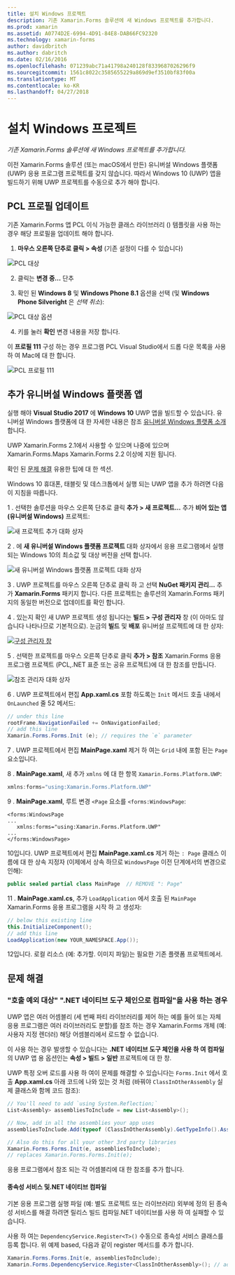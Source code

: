 ```yaml
---
title: 설치 Windows 프로젝트
description: 기존 Xamarin.Forms 솔루션에 새 Windows 프로젝트를 추가합니다.
ms.prod: xamarin
ms.assetid: A0774D2E-6994-4D91-84E8-DAB66FC92320
ms.technology: xamarin-forms
author: davidbritch
ms.author: dabritch
ms.date: 02/16/2016
ms.openlocfilehash: 071239abc71a41798a240128f8339687026296f9
ms.sourcegitcommit: 1561c8022c3585655229a869d9ef3510bf83f00a
ms.translationtype: MT
ms.contentlocale: ko-KR
ms.lasthandoff: 04/27/2018
---
```

# <a name="setup-windows-projects"></a>설치 Windows 프로젝트

_기존 Xamarin.Forms 솔루션에 새 Windows 프로젝트를 추가합니다._

이전 Xamarin.Forms 솔루션 (또는 macOS에서 만든) 유니버설 Windows 플랫폼 (UWP) 응용 프로그램 프로젝트를 갖지 않습니다. 따라서 Windows 10 (UWP) 앱을 빌드하기 위해 UWP 프로젝트를 수동으로 추가 해야 합니다.

<a name="pcl" />

## <a name="update-the-pcl-profile"></a>PCL 프로필 업데이트

기존 Xamarin.Forms 앱 PCL 이식 가능한 클래스 라이브러리 () 템플릿을 사용 하는 경우 해당 프로필을 업데이트 해야 합니다.

1. **마우스 오른쪽 단추로 클릭 > 속성** (기존 설정이 다를 수 있습니다)

  ![](images/targets.png "PCL 대상")

2. 클릭는 **변경 중...**  단추

3. 확인 된 **Windows 8** 및 **Windows Phone 8.1** 옵션을 선택 (및 **Windows Phone Silveright** 은 *선택 취소*):

  ![](images/pcl.png "PCL 대상 옵션")

4. 키를 눌러 **확인** 변경 내용을 저장 합니다.

이 **프로필 111** 구성 하는 경우 프로그램 PCL Visual Studio에서 드롭 다운 목록을 사용 하 여 Mac에 대 한 합니다.

  ![](images/pcl-xs.png "PCL 프로필 111")

## <a name="add-a-universal-windows-platform-app"></a>추가 유니버설 Windows 플랫폼 앱

실행 해야 **Visual Studio 2017** 에 **Windows 10** UWP 앱을 빌드할 수 있습니다. 유니버설 Windows 플랫폼에 대 한 자세한 내용은 참조 [유니버설 Windows 플랫폼 소개](/windows/uwp/get-started/universal-application-platform-guide/)합니다.

UWP Xamarin.Forms 2.1에서 사용할 수 있으며 나중에 있으며 Xamarin.Forms.Maps Xamarin.Forms 2.2 이상에 지원 됩니다.

확인 된 <a href="#troubleshooting">문제 해결</a> 유용한 팁에 대 한 섹션.

Windows 10 휴대폰, 태블릿 및 데스크톱에서 실행 되는 UWP 앱을 추가 하려면 다음이 지침을 따릅니다.

 1 . 선택한 솔루션을 마우스 오른쪽 단추로 클릭 **추가 > 새 프로젝트...**  추가 **비어 있는 앱 (유니버설 Windows)** 프로젝트:

  ![](universal-images/add-wu.png "새 프로젝트 추가 대화 상자")

 2 . 에 **새 유니버설 Windows 플랫폼 프로젝트** 대화 상자에서 응용 프로그램에서 실행 되는 Windows 10의 최소값 및 대상 버전을 선택 합니다.

  ![](universal-images/target-version.png "새 유니버설 Windows 플랫폼 프로젝트 대화 상자")

 3 . UWP 프로젝트를 마우스 오른쪽 단추로 클릭 하 고 선택 **NuGet 패키지 관리...**  추가 **Xamarin.Forms** 패키지 합니다. 다른 프로젝트는 솔루션의 Xamarin.Forms 패키지의 동일한 버전으로 업데이트를 확인 합니다.

 4 . 있는지 확인 새 UWP 프로젝트 생성 됩니다는 **빌드 > 구성 관리자** 창 (이 아마도 않습니다 나타나므로 기본적으로). 눈금의 **빌드** 및 **배포** 유니버설 프로젝트에 대 한 상자:

  [![](universal-images/configuration-sml.png "구성 관리자 창")](universal-images/configuration.png#lightbox "구성 관리자 창")

 5 . 선택한 프로젝트를 마우스 오른쪽 단추로 클릭 **추가 > 참조** Xamarin.Forms 응용 프로그램 프로젝트 (PCL,.NET 표준 또는 공유 프로젝트)에 대 한 참조를 만듭니다.

  ![](universal-images/addref-sml.png "참조 관리자 대화 상자")

 6 . UWP 프로젝트에서 편집 **App.xaml.cs** 포함 하도록는 `Init` 메서드 호출 내에서 `OnLaunched` 줄 52 메서드:

```csharp
// under this line
rootFrame.NavigationFailed += OnNavigationFailed;
// add this line
Xamarin.Forms.Forms.Init (e); // requires the `e` parameter
```

 7 . UWP 프로젝트에서 편집 **MainPage.xaml** 제거 하 여는 `Grid` 내에 포함 된는 `Page` 요소입니다.

 8 . **MainPage.xaml**, 새 추가 `xmlns` 에 대 한 항목 `Xamarin.Forms.Platform.UWP`:

```csharp
xmlns:forms="using:Xamarin.Forms.Platform.UWP"
```

 9 . **MainPage.xaml**, 루트 변경 `<Page` 요소를 `<forms:WindowsPage`:

```xaml
<forms:WindowsPage
...
   xmlns:forms="using:Xamarin.Forms.Platform.UWP"
...
</forms:WindowsPage>
```

 10입니다. UWP 프로젝트에서 편집 **MainPage.xaml.cs** 제거 하는 `: Page` 클래스 이름에 대 한 상속 지정자 (이제에서 상속 하므로 `WindowsPage` 이전 단계에서의 변경으로 인해):

```csharp
public sealed partial class MainPage  // REMOVE ": Page"
```

 11 . **MainPage.xaml.cs**, 추가 `LoadApplication` 에서 호출 된 `MainPage` Xamarin.Forms 응용 프로그램을 시작 하 고 생성자:

```csharp
// below this existing line
this.InitializeComponent();
// add this line
LoadApplication(new YOUR_NAMESPACE.App());
```

<!--
11 . Double-click **Package.appxmanifest** to set these capabilities
  that are often required:

  Capabilities set:

  * Internet (Client)
  * Location
-->

12입니다. 로컬 리소스 (예: 추가할. 이미지 파일)는 필요한 기존 플랫폼 프로젝트에서.

## <a name="troubleshooting"></a>문제 해결

<a name="target-invocation-exception" />

### <a name="target-invocation-exception-when-using-compile-with-net-native-tool-chain"></a>"호출 예외 대상" ".NET 네이티브 도구 체인으로 컴파일"을 사용 하는 경우

UWP 앱은 여러 어셈블리 (세 번째 파티 라이브러리를 제어 하는 예를 들어 또는 자체 응용 프로그램은 여러 라이브러리도 분할)를 참조 하는 경우 Xamarin.Forms 개체 (예: 사용자 지정 렌더러) 해당 어셈블리에서 로드할 수 없습니다.

이 사용 하는 경우 발생할 수 있습니다는 **.NET 네이티브 도구 체인을 사용 하 여 컴파일** 의 UWP 앱 용 옵션인는 **속성 > 빌드 > 일반** 프로젝트에 대 한 창.

UWP 특정 오버 로드를 사용 하 여이 문제를 해결할 수 있습니다는 `Forms.Init` 에서 호출 **App.xaml.cs** 아래 코드에 나와 있는 것 처럼 (바꿔야 `ClassInOtherAssembly` 실제 클래스와 함께 코드 참조):

```csharp
// You'll need to add `using System.Reflection;`
List<Assembly> assembliesToInclude = new List<Assembly>();

// Now, add in all the assemblies your app uses
assembliesToInclude.Add(typeof (ClassInOtherAssembly).GetTypeInfo().Assembly);

// Also do this for all your other 3rd party libraries
Xamarin.Forms.Forms.Init(e, assembliesToInclude);
// replaces Xamarin.Forms.Forms.Init(e);
```

응용 프로그램에서 참조 되는 각 어셈블리에 대 한 참조를 추가 합니다.

#### <a name="dependency-services-and-net-native-compilation"></a>종속성 서비스 및.NET 네이티브 컴파일

기본 응용 프로그램 실행 파일 (예: 별도 프로젝트 또는 라이브러리) 외부에 정의 된 종속성 서비스를 해결 하려면 릴리스 빌드 컴파일.NET 네이티브를 사용 하 여 실패할 수 있습니다.

사용 하 여는 `DependencyService.Register<T>()` 수동으로 종속성 서비스 클래스를 등록 합니다. 위 예제 based, 다음과 같이 register 메서드를 추가 합니다.

```csharp
Xamarin.Forms.Forms.Init(e, assembliesToInclude);
Xamarin.Forms.DependencyService.Register<ClassInOtherAssembly>(); // add this
```
